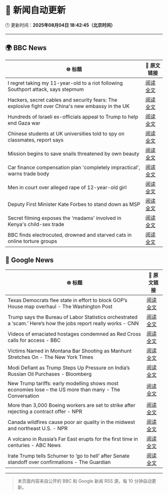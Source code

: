 # 🧠 新闻自动更新

🕒 更新时间：**2025年08月04日 18:42:45（北京时间）**

---

## 🌍 BBC News

| 🌐 标题 | 🔗 原文链接 |
|--------|-------------|
| I regret taking my 11-year-old to a riot following Southport attack, says stepmum | [阅读全文](https://www.bbc.com/news/articles/c201e9qq9g6o?at_medium=RSS&at_campaign=rss) |
| Hackers, secret cables and security fears: The explosive fight over China's new embassy in the UK | [阅读全文](https://www.bbc.com/news/articles/c3v3rygdrryo?at_medium=RSS&at_campaign=rss) |
| Hundreds of Israeli ex-officials appeal to Trump to help end Gaza war | [阅读全文](https://www.bbc.com/news/articles/crkznje8nz8o?at_medium=RSS&at_campaign=rss) |
| Chinese students at UK universities told to spy on classmates, report says | [阅读全文](https://www.bbc.com/news/articles/cyvn308789go?at_medium=RSS&at_campaign=rss) |
| Mission begins to save snails threatened by own beauty | [阅读全文](https://www.bbc.com/news/articles/clyrv8ndzzjo?at_medium=RSS&at_campaign=rss) |
| Car finance compensation plan 'completely impractical', warns trade body | [阅读全文](https://www.bbc.com/news/articles/cx2909pvddlo?at_medium=RSS&at_campaign=rss) |
| Men in court over alleged rape of 12-year-old girl | [阅读全文](https://www.bbc.com/news/articles/cy98l9j913vo?at_medium=RSS&at_campaign=rss) |
| Deputy First Minister Kate Forbes to stand down as MSP | [阅读全文](https://www.bbc.com/news/articles/c70xejr8drro?at_medium=RSS&at_campaign=rss) |
| Secret filming exposes the 'madams' involved in Kenya's child-sex trade | [阅读全文](https://www.bbc.com/news/articles/c15l9zl508eo?at_medium=RSS&at_campaign=rss) |
| BBC finds electrocuted, drowned and starved cats in online torture groups | [阅读全文](https://www.bbc.com/news/articles/c5yp9w5kyw7o?at_medium=RSS&at_campaign=rss) |

## 📰 Google News

| 🌐 标题 | 🔗 原文链接 |
|--------|-------------|
| Texas Democrats flee state in effort to block GOP’s House map overhaul - The Washington Post | [阅读全文](https://news.google.com/rss/articles/CBMilgFBVV95cUxNTEd0cUpsTmhJX1NzcVNzX0RUOUNsazFITmZwbVVnVzU3STMycTJPTVNhcDdfbVVBOV9nYjhZRjV2NFpYMGRlRHBiUzZwdlRJX3FzYS1zS0M2R2hsS2NKREJETzFGbmx0MTcwMWhWSjVzT0k1OHcwMXdOVm9mNnJRaDd6bldJZHUzOW9SVENNR2g4OHNJR0E?oc=5) |
| Trump says the Bureau of Labor Statistics orchestrated a ‘scam.’ Here’s how the jobs report really works - CNN | [阅读全文](https://news.google.com/rss/articles/CBMilwFBVV95cUxOTWxpdlRiZWxISWg0eExkdEpHTEpiTFpXU1Z6dEhoRVFiZVVocjVHUnRVbWVzdzBlZVJ2NFhWTEpVOThJSktwaGtEZWJpc050dGF0Y2hoQU9OelVfcTJ6N29qNWdLMGdfQ1JwM1Vubml6ZmtXU0xoWTJxaXh6LXlGQXAwWjBaSmhwbUhGZ2hMUU81X2FZdHJz?oc=5) |
| Videos of emaciated hostages condemned as Red Cross calls for access - BBC | [阅读全文](https://news.google.com/rss/articles/CBMiWkFVX3lxTE50NmxHOUY3dnVSTjdRRERvTXNTV2NCZ0lMaUJxODdLVEF4WDFNN3lEcERtdVpLcjlSQzgxM1EwdTZmM1cxbjRnRjZKQVROU2szNVh6Tmd1VEJxd9IBX0FVX3lxTE9WbkdfNjZIRlpXeTdMOFFfVl95d2l2WE9QRVNObjdDUUF0emE2ZUllazB5Zk5FY0s0bmplbGNPdGc1ZGZaYWRMRjBtN2QtcTdCd2ZLV1VvYUltZUJfRl9z?oc=5) |
| Victims Named in Montana Bar Shooting as Manhunt Stretches On - The New York Times | [阅读全文](https://news.google.com/rss/articles/CBMiiwFBVV95cUxNLUpIZk56UFdfNWRFN3ZBQUhaZjFMczVSUENjTmtCUEc3QzRQTUVmTkkxZ1JIa0Eya1JrMGRzNlFOVXR1QkhMWF90THpfSGxoOXU5SnJKdjktQkdja3VRWENPWjR5eEZ4VW00YnQ5UkdFQWd4cG9YZl9kem9TZDBjWktnNGROQkg5VzZJ?oc=5) |
| Modi Defiant as Trump Steps Up Pressure on India’s Russian Oil Purchases - Bloomberg | [阅读全文](https://news.google.com/rss/articles/CBMitAFBVV95cUxNa1R1NUh4VDZrV1JpU1ViMHhINy1qcWlDQTZxa2l1LXVwdzZRVER4eHF0YVFSRWxjU2Zmcm1jb2xaaHhPbTJ0SS1sbnFKbHg5XzltTFJLTlc4cGpaeXVnUDFuQkFlWi1QTWI0eWVtc3YtS3FXbEJjVHpOUTdhV0xLZDlWZ2l2NWh2U2FBUnVRa1VNaXhwdV9fR09OblJmQi10em1TNFZfcVk3c0xYUWRhc3JKOHQ?oc=5) |
| New Trump tariffs: early modelling shows most economies lose – the US more than many - The Conversation | [阅读全文](https://news.google.com/rss/articles/CBMitwFBVV95cUxOb0F0RkZHY2YxSVQxalVVLXRkX2dXNnNhbldfbDlKUG5HX1hoWGlaMU5xeGt1cGFYcHAtdWd5SjBodlIzZUxOZXdvTFVBem9lblM3SEc2LTlibHZNQzY5UlI0ZEtKNkd6dWFIWGFCLThtYmFyZkVnVDdWekVkckI4Vjhqd3dMX1FJQTM2ekRLMFVJZlg4R3N4Tk5oTm1WbzlzOU04aWRtV0l2VkJFYnFiaTMyUmNKSmc?oc=5) |
| More than 3,000 Boeing workers are set to strike after rejecting a contract offer - NPR | [阅读全文](https://news.google.com/rss/articles/CBMihAFBVV95cUxOTnFVRWt2UnMxOWNtTllpVW85MktaejlSc0Zha0FnN3dNMzVScU44TUgtVDMzWjRQaHFUUjlRNTZTZktodlA0NjBVaTExQkJPRTlhR3ZzLVFDUlVNcjJQdkdZdTc0NzVTMUlKVmtvM1k0eGZfV1RJbHVQcWpNSS1COE56cGw?oc=5) |
| Canada wildfires cause poor air quality in the midwest and northeast U.S. - NPR | [阅读全文](https://news.google.com/rss/articles/CBMiswFBVV95cUxPcmxhNElBRVBmM0J2WUNBaW5TSzkxVlBOMU0tVUtfMG9POGJjSV9nUWE2VXR6VUxCTC00bkJJMWFSNWZYR0ZCVnQxOG9VVUUzaFg4ZlZOVG40TlFIclQ2ZFVldXdUdjRPOWpUQkZnOThlZm1qTFBXUnBtV0ZIc20zRmpWZjRTSl9YU1Y4QXAyX01NVWxnLUwwWUQxcktBdzdHMFVoODNCTTczY29Da0o0MXFwYw?oc=5) |
| A volcano in Russia’s Far East erupts for the first time in centuries - ABC News | [阅读全文](https://news.google.com/rss/articles/CBMinAFBVV95cUxQSk0yN1Y5ajI3d0I5RUgwVTBPQV9pRVBKNllVWWlBWFVWV2o4cE12RTBaNGxkcGN1MU81Vm1DZ0wxYjAzeS1neHd4RE5OdFd1X3NMaEw0X0VQZE1xNE9SN3I5bXhFYjgyT0Y3V2J4TzJDM1M2a0E0RzVxTWhiOVF4NUV2YWt6WHczM1FWeEk1anpVNlRIWUM5WjgtRm7SAaIBQVVfeXFMTk1mOFpWdUxmNkZOOWNtbmJOTy16aWVBMjNpM1JwaWRPcUktOTltdjNPem1INTdsTzliUTd6M2t6bTN3c0w0X1V3bDVPMlhQSjF1U243S1BWd1lLUDNac1BFbDRyZURhM0FxcmJleEp3Y0haQWQ1Q2dibjh5dkd3clgtbnAwWWJTSmNDSzQwVVU5Vm1Sb2s5SDFBU2FzSXRWR2t3?oc=5) |
| Irate Trump tells Schumer to ‘go to hell’ after Senate standoff over confirmations - The Guardian | [阅读全文](https://news.google.com/rss/articles/CBMickFVX3lxTE9VU3NpZU9hbXJDeGtQSHJPM1BjbVdwSU01QW91U0hoU1ExMHJDN3hBR25JZEpUaXluemNyX3hUMGx1b1I2NzY2RVRUZXJsaUR4WFgzc1gtXzhfWUdBWDVCbXlFcS10VWt1MlBjV3BGNGpfQQ?oc=5) |

---
> 本页面内容来自公开的 BBC 和 Google 新闻 RSS 源，每 10 分钟自动更新。